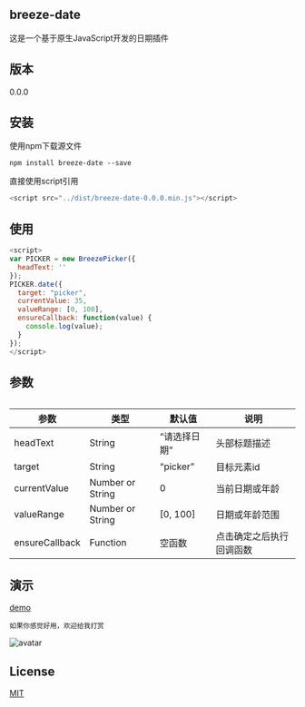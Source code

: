 
## breeze-date

这是一个基于原生JavaScript开发的日期插件

## 版本

0.0.0

## 安装

使用npm下载源文件


```
npm install breeze-date --save
```

直接使用script引用

```js
<script src="../dist/breeze-date-0.0.0.min.js"></script>
```

## 使用

```js
<script>
var PICKER = new BreezePicker({
  headText: ''
});
PICKER.date({
  target: "picker",
  currentValue: 35,
  valueRange: [0, 100],
  ensureCallback: function(value) {
    console.log(value);
  }
});
</script>
```

## 参数
```
```

|        参数       |   类型   | 默认值  |             说明             |
|-------------------|----------|----------|-------------------------------------|
| headText              | String    | “请选择日期”       | 头部标题描述          |
| target              | String    | “picker”       | 目标元素id          |
| currentValue             | Number or String   | 0      | 当前日期或年龄 |
| valueRange       | Number or String   | [0, 100]   | 日期或年龄范围          |
| ensureCallback       | Function   | 空函数   | 点击确定之后执行回调函数          |

## 演示

[demo](https://breeze55.github.io/breeze-date/example/demo.html)

```
如果你感觉好用，欢迎给我打赏
```
![avatar](https://raw.githubusercontent.com/breeze55/static/master/breeze.png)

## License
[MIT](https://github.com/breeze55/breeze-date/blob/master/LICENSE)
